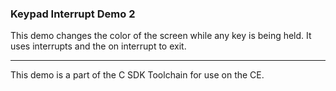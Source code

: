 ### Keypad Interrupt Demo 2

This demo changes the color of the screen while any key is being held. It uses interrupts and the on interrupt to exit.

---

This demo is a part of the C SDK Toolchain for use on the CE.

